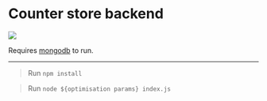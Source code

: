 Counter store backend
=====================

![](https://raw.githubusercontent.com/weglov/treechart/master/app/assets/img.png)

Requires [mongodb](https://www.mongodb.com/) to run.

---
> Run `npm install`

> Run `node ${optimisation params} index.js`
